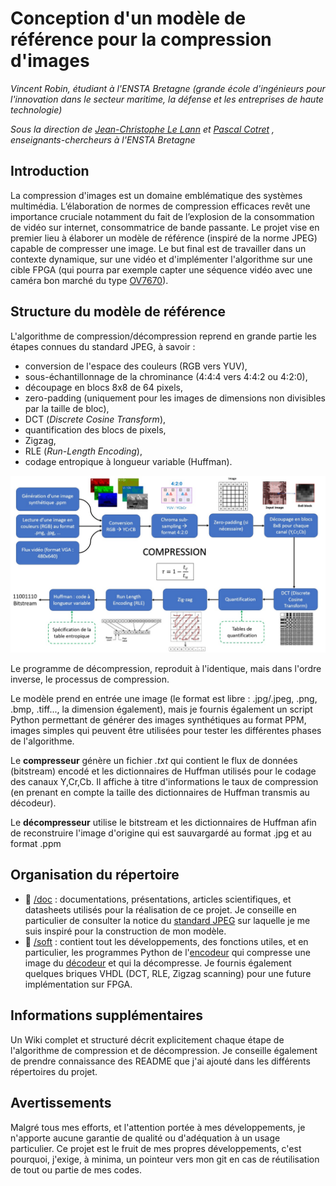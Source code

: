 # Conception d'un modèle de référence pour la compression d'images

*Vincent Robin, étudiant à l'ENSTA Bretagne (grande école d'ingénieurs pour l'innovation dans le secteur maritime, la défense et les entreprises de haute technologie)*

*Sous la direction de [Jean-Christophe Le Lann](https://github.com/JC-LL) et [Pascal Cotret](https://github.com/pcotret/) , enseignants-chercheurs à l'ENSTA Bretagne*


## Introduction 

La compression d'images est un domaine emblématique des systèmes multimédia. L’élaboration de normes de compression efficaces revêt une importance cruciale notamment du fait de l’explosion de la consommation de vidéo sur internet, consommatrice de bande passante.
Le projet vise en premier lieu à élaborer un modèle de référence (inspiré de la norme JPEG) capable de compresser une image. Le but final est de travailler dans un contexte dynamique, sur une vidéo et d'implémenter l'algorithme sur une cible FPGA (qui pourra par exemple capter une séquence vidéo avec une caméra bon marché du type [OV7670](https://www.eagle-robotics.com/cameras/78-camera-ov7670-compatible-arduino-0780201370781.html)).


## Structure du modèle de référence

L'algorithme de compression/décompression reprend en grande partie les étapes connues du standard JPEG, à savoir :
- conversion de l'espace des couleurs (RGB vers YUV),
- sous-échantillonnage de la chrominance (4:4:4 vers 4:4:2 ou 4:2:0),
- découpage en blocs 8x8 de 64 pixels,
- zero-padding (uniquement pour les images de dimensions non divisibles par la taille de bloc),
- DCT (*Discrete Cosine Transform*),
- quantification des blocs de pixels,
- Zigzag,
- RLE (*Run-Length Encoding*),
- codage entropique à longueur variable (Huffman).

<img src="jpeg_process.jpg" alt="drawing" style="width:1000px;"/>

Le programme de décompression, reproduit à l'identique, mais dans l'ordre inverse, le processus de compression. 

Le modèle prend en entrée une image (le format est libre : .jpg/.jpeg, .png, .bmp, .tiff..., la dimension également), mais je fournis également un script Python permettant de générer des images synthétiques au format PPM, images simples qui peuvent être utilisées pour tester les différentes phases de l'algorithme.

Le **compresseur** génère un fichier *.txt* qui contient le flux de données (bitstream) encodé et les dictionnaires de Huffman utilisés pour le codage des canaux Y,Cr,Cb. Il affiche à titre d'informations le taux de compression (en prenant en compte la taille des dictionnaires de Huffman transmis au décodeur).

Le **décompresseur** utilise le bitstream et les dictionnaires de Huffman afin de reconstruire l'image d'origine qui est sauvargardé au format .jpg et au format .ppm


## Organisation du répertoire

* :file_folder: [/doc](doc) : documentations, présentations, articles scientifiques, et datasheets utilisés pour la réalisation de ce projet. Je conseille en particulier de consulter la notice du [standard JPEG](/doc/Jpeg_Standard_ITU_RecommendationT81_approved_by_CCITT) sur laquelle je me suis inspiré pour la construction de mon modèle. 
* :file_folder: [/soft](soft) : contient tout les développements, des fonctions utiles, et en particulier, les programmes Python de l'[encodeur](/soft/encoder.py) qui compresse une image du [décodeur](/soft/decoder.py) et qui la décompresse. Je fournis également quelques briques VHDL (DCT, RLE, Zigzag scanning) pour une future implémentation sur FPGA.


## Informations supplémentaires 

Un Wiki complet et structuré décrit explicitement chaque étape de l'algorithme de compression et de décompression. Je conseille également de prendre connaissance des README que j'ai ajouté dans les différents répertoires du projet.

## Avertissements

Malgré tous mes efforts, et l'attention portée à mes développements, je n'apporte aucune garantie de qualité ou d'adéquation à un usage particulier. Ce projet est le fruit de mes propres développements, c'est pourquoi, j'exige, à minima, un pointeur vers mon git en cas de réutilisation de tout ou partie de mes codes. 
